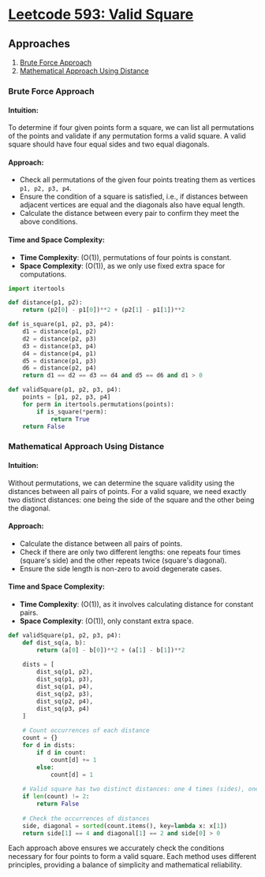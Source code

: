 # [Leetcode 593: Valid Square](https://leetcode.com/problems/valid-square/)

## Approaches
1. [Brute Force Approach](#brute-force-approach)
2. [Mathematical Approach Using Distance](#mathematical-approach-using-distance)

### Brute Force Approach

#### Intuition:
To determine if four given points form a square, we can list all permutations of the points and validate if any permutation forms a valid square. A valid square should have four equal sides and two equal diagonals.

#### Approach:
- Check all permutations of the given four points treating them as vertices `p1, p2, p3, p4`.
- Ensure the condition of a square is satisfied, i.e., if distances between adjacent vertices are equal and the diagonals also have equal length.
- Calculate the distance between every pair to confirm they meet the above conditions.

#### Time and Space Complexity:
- **Time Complexity**: \(O(1)\), permutations of four points is constant.
- **Space Complexity**: \(O(1)\), as we only use fixed extra space for computations.

```python
import itertools

def distance(p1, p2):
    return (p2[0] - p1[0])**2 + (p2[1] - p1[1])**2

def is_square(p1, p2, p3, p4):
    d1 = distance(p1, p2)
    d2 = distance(p2, p3)
    d3 = distance(p3, p4)
    d4 = distance(p4, p1)
    d5 = distance(p1, p3)
    d6 = distance(p2, p4)
    return d1 == d2 == d3 == d4 and d5 == d6 and d1 > 0

def validSquare(p1, p2, p3, p4):
    points = [p1, p2, p3, p4]
    for perm in itertools.permutations(points):
        if is_square(*perm):
            return True
    return False
```

### Mathematical Approach Using Distance

#### Intuition:
Without permutations, we can determine the square validity using the distances between all pairs of points. For a valid square, we need exactly two distinct distances: one being the side of the square and the other being the diagonal.

#### Approach:
- Calculate the distance between all pairs of points.
- Check if there are only two different lengths: one repeats four times (square's side) and the other repeats twice (square's diagonal).
- Ensure the side length is non-zero to avoid degenerate cases.

#### Time and Space Complexity:
- **Time Complexity**: \(O(1)\), as it involves calculating distance for constant pairs.
- **Space Complexity**: \(O(1)\), only constant extra space.

```python
def validSquare(p1, p2, p3, p4):
    def dist_sq(a, b):
        return (a[0] - b[0])**2 + (a[1] - b[1])**2
    
    dists = [
        dist_sq(p1, p2),
        dist_sq(p1, p3),
        dist_sq(p1, p4),
        dist_sq(p2, p3),
        dist_sq(p2, p4),
        dist_sq(p3, p4)
    ]
    
    # Count occurrences of each distance
    count = {}
    for d in dists:
        if d in count:
            count[d] += 1
        else:
            count[d] = 1
    
    # Valid square has two distinct distances: one 4 times (sides), one 2 times (diagonals)
    if len(count) != 2:
        return False
    
    # Check the occurrences of distances
    side, diagonal = sorted(count.items(), key=lambda x: x[1])
    return side[1] == 4 and diagonal[1] == 2 and side[0] > 0
```

Each approach above ensures we accurately check the conditions necessary for four points to form a valid square. Each method uses different principles, providing a balance of simplicity and mathematical reliability.

